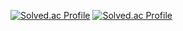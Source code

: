 
  [![Solved.ac Profile](http://mazassumnida.wtf/api/v2/generate_badge?boj=lee2963)](https://solved.ac/lee2963/)
[![Solved.ac Profile](http://mazassumnida.wtf/api/v2/generate_badge?boj=lee2963)](https://solved.ac/lee2963/)
